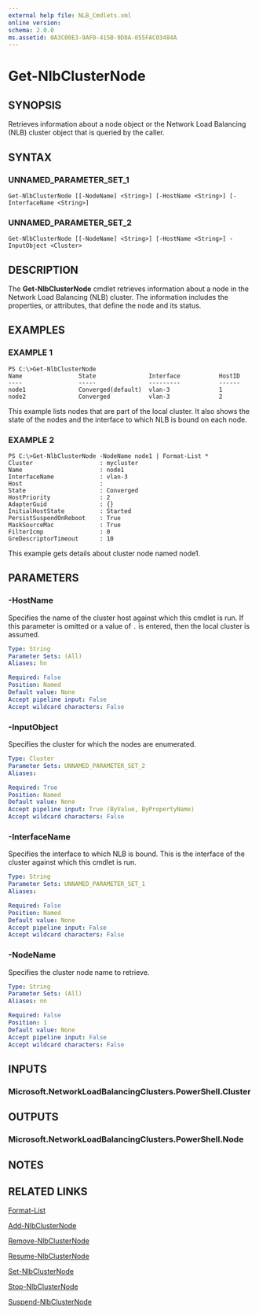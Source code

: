 ```yaml
---
external help file: NLB_Cmdlets.xml
online version: 
schema: 2.0.0
ms.assetid: 0A3C00E3-9AF0-415B-9D8A-055FAC03484A
---
```


# Get-NlbClusterNode

## SYNOPSIS
Retrieves information about a node object or the Network Load Balancing (NLB) cluster object that is queried by the caller.

## SYNTAX

### UNNAMED_PARAMETER_SET_1
```
Get-NlbClusterNode [[-NodeName] <String>] [-HostName <String>] [-InterfaceName <String>]
```

### UNNAMED_PARAMETER_SET_2
```
Get-NlbClusterNode [[-NodeName] <String>] [-HostName <String>] -InputObject <Cluster>
```

## DESCRIPTION
The **Get-NlbClusterNode** cmdlet retrieves information about a node in the Network Load Balancing (NLB) cluster.
The information includes the properties, or attributes, that define the node and its status.

## EXAMPLES

### EXAMPLE 1
```
PS C:\>Get-NlbClusterNode
Name                State               Interface           HostID 
----                -----               ---------           ------ 
node1               Converged(default)  vlan-3              1 
node2               Converged           vlan-3              2
```

This example lists nodes that are part of the local cluster.
It also shows the state of the nodes and the interface to which NLB is bound on each node.

### EXAMPLE 2
```
PS C:\>Get-NlbClusterNode -NodeName node1 | Format-List *
Cluster                   : mycluster 
Name                      : node1 
InterfaceName             : vlan-3 
Host                      :  
State                     : Converged 
HostPriority              : 2 
AdapterGuid               : {} 
InitialHostState          : Started 
PersistSuspendOnReboot    : True 
MaskSourceMac             : True 
FilterIcmp                : 0 
GreDescriptorTimeout      : 10
```

This example gets details about cluster node named node1.

## PARAMETERS

### -HostName
Specifies the name of the cluster host against which this cmdlet is run.
If this parameter is omitted or a value of `.` is entered, then the local cluster is assumed.

```yaml
Type: String
Parameter Sets: (All)
Aliases: hn

Required: False
Position: Named
Default value: None
Accept pipeline input: False
Accept wildcard characters: False
```

### -InputObject
Specifies the cluster for which the nodes are enumerated.

```yaml
Type: Cluster
Parameter Sets: UNNAMED_PARAMETER_SET_2
Aliases: 

Required: True
Position: Named
Default value: None
Accept pipeline input: True (ByValue, ByPropertyName)
Accept wildcard characters: False
```

### -InterfaceName
Specifies the interface to which NLB is bound.
This is the interface of the cluster against which this cmdlet is run.

```yaml
Type: String
Parameter Sets: UNNAMED_PARAMETER_SET_1
Aliases: 

Required: False
Position: Named
Default value: None
Accept pipeline input: False
Accept wildcard characters: False
```

### -NodeName
Specifies the cluster node name to retrieve.

```yaml
Type: String
Parameter Sets: (All)
Aliases: nn

Required: False
Position: 1
Default value: None
Accept pipeline input: False
Accept wildcard characters: False
```

## INPUTS

### Microsoft.NetworkLoadBalancingClusters.PowerShell.Cluster

## OUTPUTS

### Microsoft.NetworkLoadBalancingClusters.PowerShell.Node

## NOTES

## RELATED LINKS

[Format-List](http://go.microsoft.com/fwlink/?LinkID=113302)

[Add-NlbClusterNode](./Add-NlbClusterNode.md)

[Remove-NlbClusterNode](./Remove-NlbClusterNode.md)

[Resume-NlbClusterNode](./Resume-NlbClusterNode.md)

[Set-NlbClusterNode](./Set-NlbClusterNode.md)

[Stop-NlbClusterNode](./Stop-NlbClusterNode.md)

[Suspend-NlbClusterNode](./Suspend-NlbClusterNode.md)

